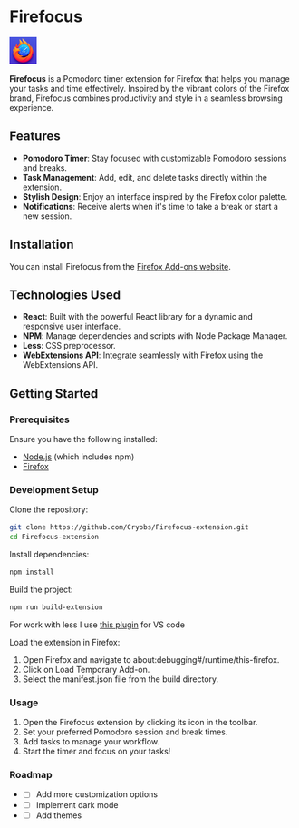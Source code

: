# Firefocus

![Firefocus Logo](https://github.com/Cryobs/Firefocus-extension/raw/main/public/icons/firefocus-logo.png)

**Firefocus** is a Pomodoro timer extension for Firefox that helps you manage your tasks and time effectively. Inspired by the vibrant colors of the Firefox brand, Firefocus combines productivity and style in a seamless browsing experience.

## Features

- **Pomodoro Timer**: Stay focused with customizable Pomodoro sessions and breaks.
- **Task Management**: Add, edit, and delete tasks directly within the extension.
- **Stylish Design**: Enjoy an interface inspired by the Firefox color palette.
- **Notifications**: Receive alerts when it's time to take a break or start a new session.

## Installation

You can install Firefocus from the [Firefox Add-ons website](https://addons.mozilla.org/firefox/addon/firefocus/).

## Technologies Used

- **React**: Built with the powerful React library for a dynamic and responsive user interface.
- **NPM**: Manage dependencies and scripts with Node Package Manager.
- **Less**: CSS preprocessor.
- **WebExtensions API**: Integrate seamlessly with Firefox using the WebExtensions API.

## Getting Started

### Prerequisites

Ensure you have the following installed:

- [Node.js](https://nodejs.org/) (which includes npm)
- [Firefox](https://www.mozilla.org/en-US/firefox/new/)

### Development Setup

Clone the repository:

```bash
git clone https://github.com/Cryobs/Firefocus-extension.git
cd Firefocus-extension
```

Install dependencies:
```bash
npm install
```
Build the project:
```bash
npm run build-extension
```

For work with less I use [this plugin](https://marketplace.visualstudio.com/items?itemName=Wscats.eno) for VS code

Load the extension in Firefox:

1. Open Firefox and navigate to about:debugging#/runtime/this-firefox.
2. Click on Load Temporary Add-on.
3. Select the manifest.json file from the build directory.

### Usage

1. Open the Firefocus extension by clicking its icon in the toolbar.
2. Set your preferred Pomodoro session and break times.
3. Add tasks to manage your workflow.
4. Start the timer and focus on your tasks!

### Roadmap 
- - [ ] Add more customization options
- - [ ] Implement dark mode
- - [ ] Add themes
